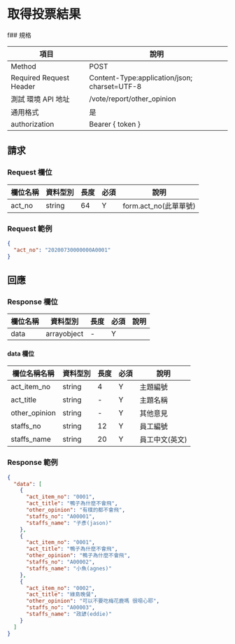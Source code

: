 # 取得投票結果

f## 規格

| 項目                    | 說明                                         |
| ----------------------- | -------------------------------------------- |
| Method                  | POST                                         |
| Required Request Header | Content-Type:application/json; charset=UTF-8 |
| 測試 環境 API 地址      | /vote/report/other_opinion                   |
| 通用格式                | 是                                           |
| authorization           | Bearer { token }                             |

## 請求

### Request 欄位

| 欄位名稱 | 資料型別 | 長度 | 必須 | 說明                  |
| -------- | -------- | ---- | ---- | --------------------- |
| act_no   | string   | 64   | Y    | form.act_no(此單單號) |

### Request 範例

```json
{
  "act_no": "20200730000000A0001"
}
```

## 回應

### Response 欄位

| 欄位名稱 | 資料型別    | 長度 | 必須 | 說明 |
| -------- | ----------- | ---- | ---- | ---- |
| data     | arrayobject | -    | Y 　 |      |

#### data 欄位

| 欄位名稱名稱  | 資料型別 | 長度 | 必須 | 說明           |
| ------------- | -------- | ---- | ---- | -------------- |
| act_item_no   | string   | 4    | Y    | 主題編號       |
| act_title     | string   | -    | Y    | 主題名稱       |
| other_opinion | string   | -    | Y    | 其他意見       |
| staffs_no     | string   | 12   | Y    | 員工編號       |
| staffs_name   | string   | 20   | Y    | 員工中文(英文) |

### Response 範例

```json
{
  "data": [
    {
      "act_item_no": "0001",
      "act_title": "鴨子為什麼不會飛",
      "other_opinion": "有樸的都不會飛",
      "staffs_no": "A00001",
      "staffs_name": "子彥(jason)"
    },
    {
      "act_item_no": "0001",
      "act_title": "鴨子為什麼不會飛",
      "other_opinion": "鴨子為什麼不會飛",
      "staffs_no": "A00002",
      "staffs_name": "小魚(agnes)"
    },
    {
      "act_item_no": "0002",
      "act_title": "綠島晚餐",
      "other_opinion": "可以不要吃梅花鹿嗎 很噁心耶",
      "staffs_no": "A00003",
      "staffs_name": "政諺(eddie)"
    }
  ]
}
```
